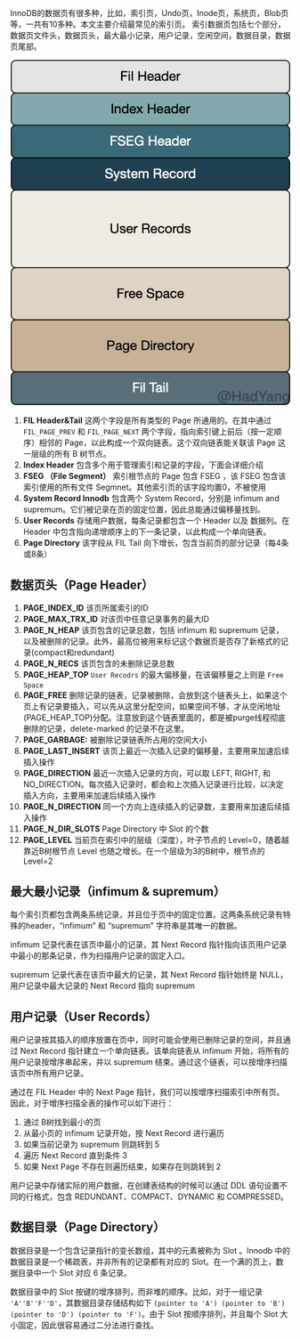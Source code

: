 
InnoDB的数据页有很多种，比如，索引页，Undo页，Inode页，系统页，Blob页等，一共有10多种。本文主要介绍最常见的索引页。 索引数据页包括七个部分，数据页文件头，数据页头，最大最小记录，用户记录，空闲空间，数据目录，数据页尾部。

![](assists/innodb_index_page.png)

1. **FIL Header&Tail** 这两个字段是所有类型的 Page 所通用的。在其中通过 `FIL_PAGE_PREV` 和 `FIL_PAGE_NEXT` 两个字段，指向索引键上前后（按一定顺序）相邻的 Page，以此构成一个双向链表。这个双向链表能关联该 Page 这一层级的所有 B 树节点。
2. **Index Header** 包含多个用于管理索引和记录的字段，下面会详细介绍
3. **FSEG （File Segment）** 索引根节点的 Page 包含 FSEG ，该 FSEG 包含该索引使用的所有文件 Segmnet。其他索引页的该字段均置0，不被使用
4. **System Record Innodb** 包含两个 System Record，分别是 infimum and supremum。它们被记录在页的固定位置，因此总能通过偏移量找到。
5. **User Records** 存储用户数据，每条记录都包含一个 Header 以及 数据列。在 Header 中包含指向递增顺序上的下一条记录，以此构成一个单向链表。
6. **Page Directory** 该字段从 FIL Tail 向下增长，包含当前页的部分记录（每4条或8条） 


## 数据页头（Page Header）


1. **PAGE_INDEX_ID** 该页所属索引的ID
2. **PAGE_MAX_TRX_ID** 对该页中任意记录事务的最大ID
3. **PAGE_N_HEAP** 该页包含的记录总数，包括  infimum 和 supremum 记录，以及被删除的记录。此外，最高位被用来标记这个数据页是否存了新格式的记录(compact和redundant)
4. **PAGE_N_RECS** 该页包含的未删除记录总数
5. **PAGE_HEAP_TOP** `User Recodrs` 的最大偏移量，在该偏移量之上则是 `Free Space`
6. **PAGE_FREE** 删除记录的链表，记录被删除，会放到这个链表头上，如果这个页上有记录要插入，可以先从这里分配空间，如果空间不够，才从空闲地址(PAGE_HEAP_TOP)分配。注意放到这个链表里面的，都是被purge线程彻底删除的记录，delete-marked 的记录不在这里。
7. **PAGE_GARBAGE:** 被删除记录链表所占用的空间大小
8. **PAGE_LAST_INSERT** 该页上最近一次插入记录的偏移量，主要用来加速后续插入操作
9.  **PAGE_DIRECTION** 最近一次插入记录的方向，可以取 LEFT, RIGHT, 和 NO_DIRECTION。每次插入记录时，都会和上次插入记录进行比较，以决定插入方向，主要用来加速后续插入操作
10. **PAGE_N_DIRECTION** 同一个方向上连续插入的记录数，主要用来加速后续插入操作
11. **PAGE_N_DIR_SLOTS** Page Directory 中 Slot 的个数
12. **PAGE_LEVEL** 当前页在索引中的层级（深度），叶子节点的 Level=0，随着越靠近B树根节点 Level 也随之增长。在一个层级为3的B树中，根节点的 Level=2


## 最大最小记录（infimum & supremum）


每个索引页都包含两条系统记录，并且位于页中的固定位置。这两条系统记录有特殊的header，“infimum” 和 “supremum” 字符串是其唯一的数据。

infimum 记录代表在该页中最小的记录，其 Next Record 指针指向该页用户记录中最小的那条记录，作为扫描用户记录的固定入口。

supremum 记录代表在该页中最大的记录，其 Next Record 指针始终是 NULL，用户记录中最大记录的 Next Record 指向 supremum


## 用户记录（User Records）


用户记录按其插入的顺序放置在页中，同时可能会使用已删除记录的空间，并且通过 Next Record 指针建立一个单向链表。该单向链表从 infimum 开始，将所有的用户记录按增序串起来，并以 supremum 结束。通过这个链表，可以按增序扫描该页中所有用户记录。

通过在 FIL Header 中的 Next Page 指针，我们可以按增序扫描索引中所有页。因此，对于增序扫描全表的操作可以如下进行：
1. 通过 B树找到最小的页
2. 从最小页的 infimum 记录开始，按 Next Record 进行遍历
3. 如果当前记录为 supremum 则跳转到 5
4. 遍历 Next Record 直到条件 3
5. 如果 Next Page 不存在则遍历结束，如果存在则跳转到 2

用户记录中存储实际的用户数据，在创建表结构的时候可以通过 DDL 语句设置不同的行格式，包含 REDUNDANT、COMPACT、DYNAMIC 和 COMPRESSED。

## 数据目录（Page Directory）


数据目录是一个包含记录指针的变长数组，其中的元素被称为 Slot 。Innodb 中的数据目录是一个稀疏表，并非所有的记录都有对应的 Slot。在一个满的页上，数据目录中一个 Slot 对应 6 条记录。

数据目录中的 Slot 按键的增序排列，而非堆的顺序。比如，对于一组记录 `'A''B''F''D'`，其数据目录存储结构如下 `(pointer to 'A') (pointer to 'B') (pointer to 'D') (pointer to 'F')`。由于 Slot 按顺序排列，并且每个 Slot 大小固定，因此很容易通过二分法进行查找。




<!-- 

## 参考

1. https://blog.jcole.us/2013/01/07/the-physical-structure-of-innodb-index-pages/
2. https://dev.mysql.com/doc/internals/en/innodb-page-directory.html
3. https://www.zhihu.com/question/268388266/answer/337074461
4. http://mysql.taobao.org/monthly/2018/04/03/
5. https://dba.stackexchange.com/questions/220877/how-are-page-splits-determined-internally-in-mysql 
6. 

-->




